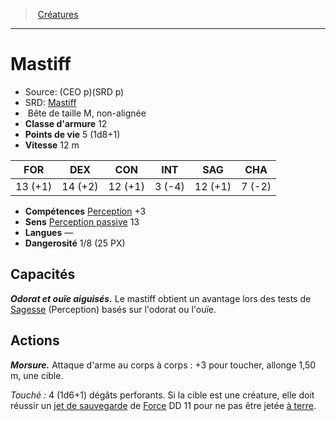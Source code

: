 ﻿---
!MonsterItem
Family: MonsterHD
Type: Bête
Size: M
Alignment: non-alignée
ArmorClass: 12
HitPoints: 5 (1d8+1)
Speed: 12 m
Strength: 13 (+1)
Dexterity: 14 (+2)
Constitution: 12 (+1)
Intelligence: ' 3 (-4)'
Wisdom: 12 (+1)
Charisma: ' 7 (-2)'
Skills: '[Perception](hd_abilities_wisdom_perception.md) +3'
Senses: '[Perception passive](hd_abilities_dexterity_perception_passive.md) 13'
Languages: —
Challenge: 1/8 (25 PX)
Id: monsters_hd.md#mastiff
ParentLink: monsters_hd.md#créatures
Name: Mastiff
ParentName: Créatures
NameLevel: 1
AltName: '[Mastiff](srd_monsters_mastiff.md)'
Source: (CEO p)(SRD p)
Attributes: {}
AttributesDictionary: >+
  {}

---
> [Créatures](hd_monsters.md)

---

# Mastiff

- Source: (CEO p)(SRD p)
- SRD: [Mastiff](srd_monsters_mastiff.md)
-  Bête de taille M, non-alignée
- **Classe d'armure** 12
- **Points de vie** 5 (1d8+1)
- **Vitesse** 12 m

|FOR|DEX|CON|INT|SAG|CHA|
|---|---|---|---|---|---|
|13 (+1)|14 (+2)|12 (+1)| 3 (-4)|12 (+1)| 7 (-2)|

- **Compétences** [Perception](hd_abilities_wisdom_perception.md) +3
- **Sens** [Perception passive](hd_abilities_dexterity_perception_passive.md) 13
- **Langues** —
- **Dangerosité** 1/8 (25 PX)

## Capacités

**_Odorat et ouïe aiguisés._** Le mastiff obtient un avantage lors des tests de [Sagesse](hd_abilities_wisdom.md) (Perception) basés sur l'odorat ou l'ouïe.

## Actions

**_Morsure._** Attaque d'arme au corps à corps : +3 pour toucher, allonge 1,50 m, une cible.

_Touché :_ 4 (1d6+1) dégâts perforants. Si la cible est une créature, elle doit réussir un [jet de sauvegarde](hd_abilities_jets_de_sauvegarde.md) de [Force](hd_abilities_strength.md) DD 11 pour ne pas être jetée [à terre](hd_conditions_a_terre.md).


